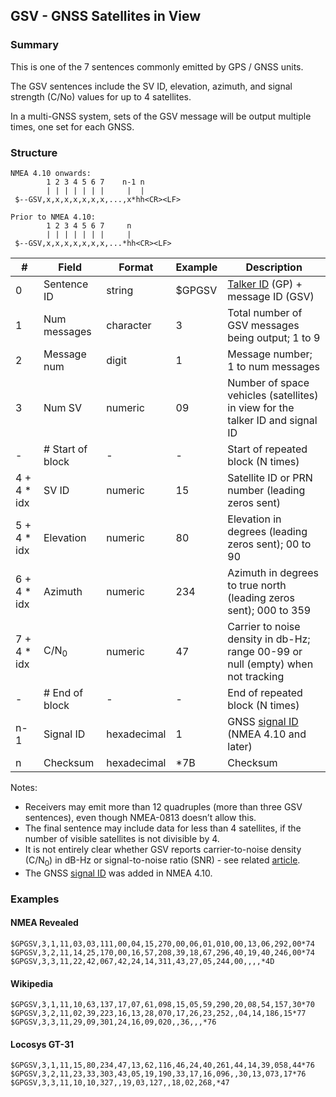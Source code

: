 ## GSV - GNSS Satellites in View

### Summary

This is one of the 7 sentences commonly emitted by GPS / GNSS units.

The GSV sentences include the SV ID, elevation, azimuth, and signal strength (C/No) values for up to 4 satellites.

In a multi-GNSS system, sets of the GSV message will be output multiple times, one set for each GNSS.



### Structure

```
NMEA 4.10 onwards:
        1 2 3 4 5 6 7    n-1 n
        | | | | | | |     |  |
 $--GSV,x,x,x,x,x,x,x,...,x*hh<CR><LF>
 
Prior to NMEA 4.10:
        1 2 3 4 5 6 7     n
        | | | | | | |     |
 $--GSV,x,x,x,x,x,x,x,...*hh<CR><LF>
```

| #            | Field            | Format      | Example | Description                                                  |
| ------------ | ---------------- | ----------- | ------- | ------------------------------------------------------------ |
| 0            | Sentence ID      | string      | $GPGSV  | [Talker ID](../lookups/talker-id.md) (GP) + message ID (GSV) |
| 1            | Num messages     | character   | 3       | Total number of GSV messages being output; 1 to 9            |
| 2            | Message num      | digit       | 1       | Message number; 1 to num messages                            |
| 3            | Num SV           | numeric     | 09      | Number of space vehicles (satellites) in view for the talker ID and signal ID |
| -            | # Start of block | -           | -       | Start of repeated block (N times)                            |
| 4 + 4 \* idx | SV ID            | numeric     | 15      | Satellite ID or PRN number (leading zeros sent)              |
| 5 + 4 \* idx | Elevation        | numeric     | 80      | Elevation in degrees (leading zeros sent); 00 to 90          |
| 6 + 4 \* idx | Azimuth          | numeric     | 234     | Azimuth in degrees to true north (leading zeros sent); 000 to 359 |
| 7 + 4 \* idx | C/N<sub>0</sub>  | numeric     | 47      | Carrier to noise density in db-Hz; range 00-99 or null (empty) when not tracking |
| -            | # End of block   | -           | -       | End of repeated block (N times)                              |
| n-1          | Signal ID        | hexadecimal | 1       | GNSS [signal ID](../lookups/signal-id.md) (NMEA 4.10 and later) |
| n            | Checksum         | hexadecimal | \*7B    | Checksum                                                     |

Notes:

- Receivers may emit more than 12 quadruples (more than three GSV sentences), even though NMEA-0813 doesn’t allow this.
- The final sentence may include data for less than 4 satellites, if the number of visible satellites is not divisible by 4.
- It is not entirely clear whether GSV reports carrier-to-noise density (C/N<sub>0</sub>) in dB-Hz or signal-to-noise ratio (SNR) - see related [article](https://insidegnss.com/measuring-gnss-signal-strength/).
- The GNSS [signal ID](../lookups/signal-id.md) was added in NMEA 4.10.



### Examples

#### NMEA Revealed

```
$GPGSV,3,1,11,03,03,111,00,04,15,270,00,06,01,010,00,13,06,292,00*74 $GPGSV,3,2,11,14,25,170,00,16,57,208,39,18,67,296,40,19,40,246,00*74
$GPGSV,3,3,11,22,42,067,42,24,14,311,43,27,05,244,00,,,,*4D
```

#### Wikipedia

```
$GPGSV,3,1,11,10,63,137,17,07,61,098,15,05,59,290,20,08,54,157,30*70
$GPGSV,3,2,11,02,39,223,16,13,28,070,17,26,23,252,,04,14,186,15*77
$GPGSV,3,3,11,29,09,301,24,16,09,020,,36,,,*76
```

#### Locosys GT-31

```
$GPGSV,3,1,11,15,80,234,47,13,62,116,46,24,40,261,44,14,39,058,44*76
$GPGSV,3,2,11,23,33,303,43,05,19,190,33,17,16,096,,30,13,073,17*76
$GPGSV,3,3,11,10,10,327,,19,03,127,,18,02,268,*47
```

